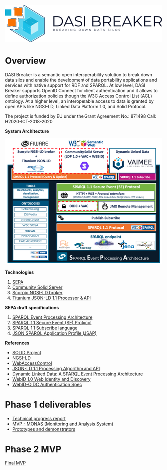 ![Logo](imgs/dasi_breaker_full.png)
# Overview

DASI Breaker is a semantic open interoperability solution to break down data silos and enable the development of data portability applications and services with native support for RDF and SPARQL. At low level, DASI Breaker supports OpenID Connect for client authentication and it allows to define authorization policies though the W3C Access Control List (ACL) ontology. At a higher level, an interoperable access to data is granted by open APIs like NGSI-LD, Linked Data Platform 1.0, and Solid Protocol.

The project is funded by EU under the Grant Agreement No.: 871498 Call: H2020-ICT-2018-2020

**System Architecture**

![Architecture](imgs/Dasi-Breaker-architecture.png)

**Technologies**
1. [SEPA](https://github.com/arces-wot/SEPA)
2. [Community Solid Server](https://github.com/solid/community-server)
3. [Scorpio NGSI-LD broker](https://github.com/ScorpioBroker/ScorpioBroker)
4. [Titanium JSON-LD 1.1 Processor & API](https://github.com/filip26/titanium-json-ld)

**SEPA draft specifications**
1. [SPARQL Event Processing Architecture](http://mml.arces.unibo.it/TR/sepa.html)
2. [SPARQL 1.1 Secure Event (SE) Protocol](http://mml.arces.unibo.it/TR/sparql11-se-protocol.html)
3. [SPARQL 1.1 Subscribe language](http://mml.arces.unibo.it/TR/sparql11-subscribe.html)
4. [JSON SPARQL Application Profile (JSAP)](http://mml.arces.unibo.it/TR/jsap.html)

**References**
* [SOLID Project](https://solidproject.org/)
* [NGSI-LD](https://www.etsi.org/deliver/etsi_gs/CIM/001_099/009/01.01.01_60/gs_CIM009v010101p.pdf)
* [WebAccessControl](https://solid.github.io/web-access-control-spec/)
* [JSON-LD 1.1 Processing Algorithm and API](https://www.w3.org/TR/json-ld11-api/)
* [Dynamic Linked Data: A SPARQL Event Processing Architecture](https://www.mdpi.com/284396)
* [WebID 1.0 Web Identity and Discovery](https://dvcs.w3.org/hg/WebID/raw-file/tip/spec/identity-respec.html)
* [WebID-OIDC Authentication Spec](https://github.com/solid/webid-oidc-spec)

# Phase 1 deliverables
* [Technical progress report](reports/mainReport.md)
* [MVP - MONAS (Monitoring and Analysis System)](reports/usecase.md)
* [Prototypes and demonstrators](reports/prototypes.md)

# Phase 2 MVP
[Final MVP](reports/MVP.md)
